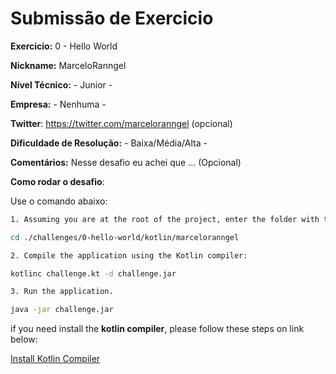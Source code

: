 # Submissão de Exercicio

**Exercicio:** 0 - Hello World

**Nickname:** MarceloRanngel

**Nível Técnico:** - Junior -

**Empresa:** - Nenhuma -

**Twitter**: https://twitter.com/marceloranngel (opcional)

**Dificuldade de Resolução:** - Baixa/Média/Alta -

**Comentários:** Nesse desafio eu achei que ... (Opcional)

**Como rodar o desafio**:

Use o comando abaixo:
```bash
1. Assuming you are at the root of the project, enter the folder with the .kt file

cd ./challenges/0-hello-world/kotlin/marceloranngel

2. Compile the application using the Kotlin compiler:

kotlinc challenge.kt -d challenge.jar

3. Run the application.

java -jar challenge.jar

```


if you need install the **kotlin compiler**, please follow these steps on link below:

[Install Kotlin Compiler](https://github.com/JetBrains/kotlin-web-site/blob/master/docs/topics/command-line.md)


